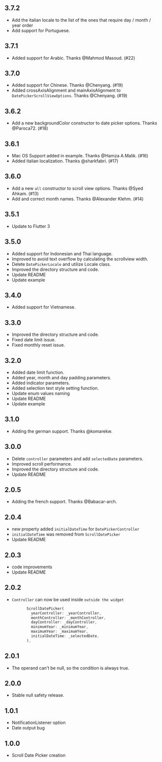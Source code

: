 ## 3.7.2

* Add the italian locale to the list of the ones that require day / month / year order
* Add support for Portuguese.

## 3.7.1

* Added support for Arabic. Thanks @Mahmod Masoud. (#22)


## 3.7.0

* Added support for Chinese. Thanks @Chenyang. (#19)
* Added crossAxisAlignment and mainAxisAlignment to `DatePickerScrollViewOptions`. Thanks @Chenyang. (#19)


## 3.6.2

* Add a new backgroundColor constructor to date picker options. Thanks @Paroca72. (#18)


## 3.6.1

* Mac OS Support added in example. Thanks @Hamza A.Malik. (#16)
* Added italian localization. Thanks @sharkfabri. (#17)


## 3.6.0

* Add a new `all` constructor to scroll view options. Thanks @Syed Ahkam. (#13)
* Add and correct month names.  Thanks @Alexander Klehm. (#14)


## 3.5.1

* Update to Flutter 3


## 3.5.0

* Added support for Indonesian and Thai language.
* Improved to avoid text overflow by calculating the scrollview width.
* Delete `DatePickerLocale` and utilize Locale class.
* Improved the directory structure and code.
* Update README
* Update example


## 3.4.0

* Added support for Vietnamese.


## 3.3.0

* Improved the directory structure and code.
* Fixed date limit issue.
* Fixed monthly reset issue.

## 3.2.0

* Added date limit function.
* Added year, month and day padding parameters.
* Added indicator parameters.
* Added selection text style setting function.
* Update enum values naming
* Update README
* Update example


## 3.1.0

* Adding the german support. Thanks @komarekw.


## 3.0.0

* Delete `controller` parameters and add `selectedDate` parameters.
* Improved scroll performance.
* Improved the directory structure and code.
* Update README


## 2.0.5

* Adding the french support. Thanks @Babacar-arch.


## 2.0.4

* new property added `initialDateTime` for `DatePickerController`
* `initialDateTime` was removed from `ScrollDatePicker`
* Update README


## 2.0.3

* code improvements
* Update README

## 2.0.2

* `Controller` can now be used inside `outside the widget`
```dart
          ScrollDatePicker(
            yearController: _yearController,
            monthController: _monthController,
            dayController: _dayController,
            minimumYear: _minimumYear,
            maximumYear: _maximumYear,
            initialDateTime: _selectedDate,
          ),

```

## 2.0.1

* The operand can't be null, so the condition is always true.

## 2.0.0

* Stable null safety release.

## 1.0.1

* NotificationListener option
* Date output bug

## 1.0.0

* Scroll Date Picker creation

